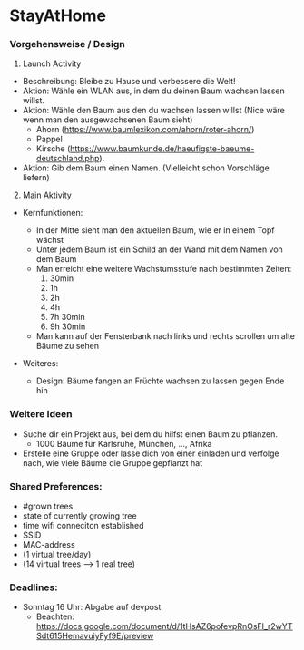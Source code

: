 # StayAtHome

### Vorgehensweise / Design
1. Launch Activity
  - Beschreibung: Bleibe zu Hause und verbessere die Welt!
  - Aktion: Wähle ein WLAN aus, in dem du deinen Baum wachsen lassen willst.
  - Aktion: Wähle den Baum aus den du wachsen lassen willst (Nice wäre wenn man den ausgewachsenen Baum sieht)
    - Ahorn (https://www.baumlexikon.com/ahorn/roter-ahorn/)
    - Pappel
    - Kirsche (https://www.baumkunde.de/haeufigste-baeume-deutschland.php).
  - Aktion: Gib dem Baum einen Namen. (Vielleicht schon Vorschläge liefern)

2. Main Aktivity
  - Kernfunktionen:
    - In der Mitte sieht man den aktuellen Baum, wie er in einem Topf wächst
    - Unter jedem Baum ist ein Schild an der Wand mit dem Namen von dem Baum
    - Man erreicht eine weitere Wachstumsstufe nach bestimmten Zeiten:
      1. 30min
      2. 1h
      3. 2h
      4. 4h
      5. 7h 30min
      6. 9h 30min
    - Man kann auf der Fensterbank nach links und rechts scrollen um alte Bäume zu sehen

  - Weiteres:
    - Design: Bäume fangen an Früchte wachsen zu lassen gegen Ende hin

### Weitere Ideen
- Suche dir ein Projekt aus, bei dem du hilfst einen Baum zu pflanzen.
  - 1000 Bäume für Karlsruhe, München, ..., Afrika
- Erstelle eine Gruppe oder lasse dich von einer einladen und verfolge nach, wie viele Bäume die Gruppe gepflanzt hat

### Shared Preferences:
- #grown trees
- state of currently growing tree
- time wifi conneciton established 
- SSID
- MAC-address
- (1 virtual tree/day)
- (14 virtual trees --> 1 real tree)

### Deadlines:
- Sonntag 16 Uhr: Abgabe auf devpost
  - Beachten: https://docs.google.com/document/d/1tHsAZ6pofevpRnOsFl_r2wYTSdt615HemavuiyFyf9E/preview
